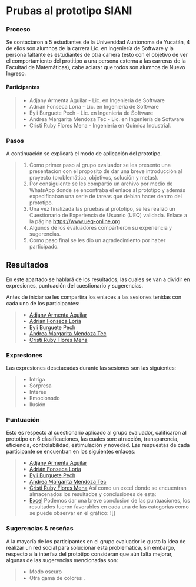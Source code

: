 # Prubas al prototipo SIANI 
### Proceso 
Se contactaron a 5 estudiantes de la Universidad Auntonoma de Yucatán, 4 de ellos son alumnos de la carrera Lic. en Ingeniería de Software y la persona faltante es estudiantes de otra carrera (esto con el objetivo de ver el comportamiento del protitipo a una persona externa a las carreras de la Facultad de Matemáticas), cabe aclarar que todos son alumnos de Nuevo Ingreso. 

#### Participantes 
> - Adjany Armenta Aguilar - Lic. en Ingeniería de Software
> - Adrián Fonseca Loría - Lic. en Ingeniería de Software
> - Eyli Burguete Pech - Lic. en Ingeniería de Software
> - Andrea Margarita Mendoza Tec - Lic. en Ingeniería de Software
> - Cristi Ruby Flores Mena - Ingeniería en Química Industrial.

### Pasos
A continuación se explicará el modo de aplicación del prototipo. 
> 1. Como primer paso al grupo evaluador se les presento una presentación con el proposito de dar una breve introducción al proyecto (problemática, objetivos, solución y metas). 
> 2. Por consiguiente se les compartió un archivo por medio de WhatsApp donde se encontraba el enlace al prototipo y además expecificaban una serie de tareas que debian hacer dentro del prototipo. 
> 3. Una vez finalizada las pruebas al prototipo, se les realizó un Cuestionario de Experiencia de Usuario (UEQ) validada. Enlace a la página https://www.ueq-online.org
> 4. Algunos de los evaluadores compartieron su experiencia y sugerencias. 
> 5. Como paso final se les dio un agradecimiento por haber participado. 

## Resultados 
En este apartado se hablará de los resultados, las cuales se van a dividir en expresiones, puntuación del cuestionario y sugerencias. 

Antes de iniciar se les compartira los enlaces a las sesiones tenidas con cada uno de los participantes: 

> - [Adjany Armenta Aguilar](https://github.com/AndyTue/LIS/blob/ea079c12662b06e3fe484dc9252291a4811321bb/Documentaci%C3%B3n/Test%20SIANI/Adjany/Sesi%C3%B3n.md "click aquí")
> - [Adrián Fonseca Loría](https://github.com/AndyTue/LIS/blob/966db144a97ed8aab3bd235f0769fccfdcd4c91c/Documentaci%C3%B3n/Test%20SIANI/Adri%C3%A1n%20Fonsea/Sesi%C3%B3n.md "Click Aquí")
> - [Eyli Burguete Pech ](https://github.com/AndyTue/LIS/blob/966db144a97ed8aab3bd235f0769fccfdcd4c91c/Documentaci%C3%B3n/Test%20SIANI/Eyli/Sesi%C3%B3n.md "Click Aquí")
> - [Andrea Margarita Mendoza Tec](https://github.com/AndyTue/LIS/blob/966db144a97ed8aab3bd235f0769fccfdcd4c91c/Documentaci%C3%B3n/Test%20SIANI/Andrea%20Margarita%20Mendoza%20Tec/Sesi%C3%B3n.md "Click Aquí")
> - [Cristi Ruby Flores Mena](https://github.com/AndyTue/LIS/blob/966db144a97ed8aab3bd235f0769fccfdcd4c91c/Documentaci%C3%B3n/Test%20SIANI/Cristi%20Rubi/Sesi%C3%B3n.md "Click Aquí")

### Expresiones
Las expresiones desctacadas durante las sesiones son las siguientes: 
> - Intriga
> - Sorpresa
> - Interés 
> - Emocionado
> - Ilusión

### Puntuación 
Esto es respecto al cuestionario aplicado al grupo evaluador, calificaron al prototipo en 6 clasificaciones, las cuales son: atracción, transparencia, eficiencia, controlabilidad, estimulación y novedad. 
Las respuestas de cada participante se encuentran en los siguientes enlaces: 
> - [Adjany Armenta Aguilar](https://github.com/AndyTue/LIS/blob/fde3b931dfaaeddeb2dfe5997927a3b2c9794662/Documentaci%C3%B3n/Test%20SIANI/Adjany/Adjany.pdf "click aquí")
> - [Adrián Fonseca Loría](https://github.com/AndyTue/LIS/blob/fde3b931dfaaeddeb2dfe5997927a3b2c9794662/Documentaci%C3%B3n/Test%20SIANI/Adri%C3%A1n%20Fonsea/Adri%C3%A1n_Fonseca.pdf "Click Aquí")
> - [Eyli Burguete Pech ](https://github.com/AndyTue/LIS/blob/fde3b931dfaaeddeb2dfe5997927a3b2c9794662/Documentaci%C3%B3n/Test%20SIANI/Eyli/Eyli.pdf "Click Aquí")
> - [Andrea Margarita Mendoza Tec](https://github.com/AndyTue/LIS/blob/fde3b931dfaaeddeb2dfe5997927a3b2c9794662/Documentaci%C3%B3n/Test%20SIANI/Andrea%20Margarita%20Mendoza%20Tec/Andrea.pdf "Click Aquí")
> - [Cristi Ruby Flores Mena](https://github.com/AndyTue/LIS/blob/fde3b931dfaaeddeb2dfe5997927a3b2c9794662/Documentaci%C3%B3n/Test%20SIANI/Cristi%20Rubi/Cristi.pdf "Click Aquí")
Así como un excel donde se encuentran almacenados los resultados y conclusiones de esta: 
> - [Excel](https://github.com/AndyTue/LIS/blob/fde3b931dfaaeddeb2dfe5997927a3b2c9794662/Documentaci%C3%B3n/Test%20SIANI/Documentos/UEQ_Data_Analysis_Tool_SIANI.xlsx "Click aquí")
Podemos dar una breve conclusion de las puntuaciones, los resultados fueron favorables en cada una de las categorías como se puede observar en el gráfico: 
![]

### Sugerencias & reseñas
A la mayoría de los participantes en el grupo evaluador le gusto la idea de realizar un red social para solucionar esta problemática, sin embargo, respecto a la interfaz del prototipo consideran que aún falta mejorar, algunas de las sugerencias mencionadas son: 
> - Modo oscuro
> - Otra gama de colores 
> . 

